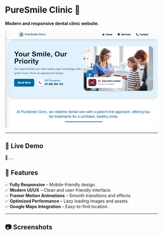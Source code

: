 # PureSmile Clinic 🦷

**Modern and responsive dental clinic website.**

![Sample](image-1.png)

---

## 🚀 Live Demo 

🔗.....

## 📌 Features

✅ **Fully Responsive** – Mobile-friendly design.  
✅ **Modern UI/UX** – Clean and user-friendly interface.  
✅ **Framer Motion Animations** – Smooth transitions and effects.  
✅ **Optimized Performance** – Lazy loading images and assets.  
✅ **Google Maps Integration** – Easy-to-find location.  

---

## 📷 Screenshots


